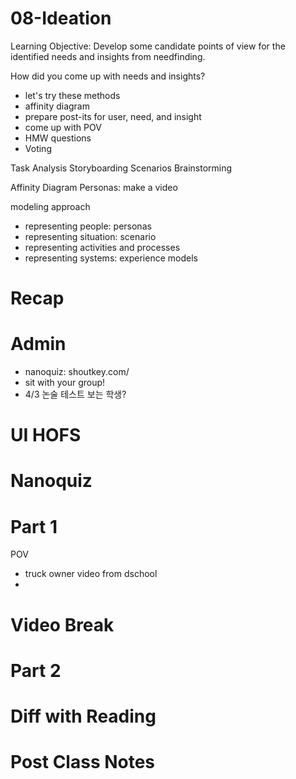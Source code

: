 # 08-Ideation


Learning Objective: Develop some candidate points of view for the identified needs and insights from needfinding.
How did you come up with needs and insights?

- let's try these methods
- affinity diagram
- prepare post-its for user, need, and insight
- come up with POV
- HMW questions
- Voting


Task Analysis
Storyboarding
Scenarios
Brainstorming

Affinity Diagram
Personas: make a video

modeling approach

- representing people: personas
- representing situation: scenario
- representing activities and processes
- representing systems: experience models


# Recap


# Admin
- nanoquiz: shoutkey.com/
- sit with your group!
- 4/3 논술 테스트 보는 학생?

# UI HOFS


# Nanoquiz


# Part 1

POV
- truck owner video from dschool
- 

# Video Break


# Part 2


# Diff with Reading


# Post Class Notes

